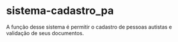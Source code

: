 # sistema-cadastro_pa
A função desse sistema é permitir o cadastro de pessoas autistas e validação de seus documentos.
